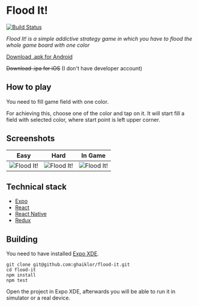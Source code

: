 # Flood It!

[![Build Status](https://travis-ci.org/ghaiklor/flood-it.svg?branch=master)](https://travis-ci.org/ghaiklor/flood-it)

_Flood It! is a simple addictive strategy game in which you have to flood the whole game board with one color_

[Download .apk for Android](https://exp-shell-app-assets.s3-us-west-1.amazonaws.com/android%2F%40ghaiklor%2Fflood-it-39baa14c-3d76-11e7-aeb9-0a580a780023-signed.apk)

~~Download .ipa for iOS~~ (I don't have developer account)

## How to play

You need to fill game field with one color.

For achieving this, choose one of the color and tap on it.
It will start fill a field with selected color, where start point is left upper corner.

## Screenshots

| Easy | Hard | In Game |
|:----:|:----:|:-------:|
| ![Flood It!](https://cloud.githubusercontent.com/assets/3625244/26276662/26fc5a5a-3d84-11e7-949f-b053b5d8f6e4.png) | ![Flood It!](https://cloud.githubusercontent.com/assets/3625244/26276661/26d0a54a-3d84-11e7-9861-2cb3598e5c11.png) | ![Flood It!](https://cloud.githubusercontent.com/assets/3625244/26276838/69e1a1be-3d88-11e7-8219-3acc1acbd73a.png) |

## Technical stack

- [Expo](https://expo.io)
- [React](https://facebook.github.io/react/)
- [React Native](https://facebook.github.io/react-native/)
- [Redux](http://redux.js.org)

## Building

You need to have installed [Expo XDE](https://expo.io).

```
git clone git@github.com:ghaiklor/flood-it.git
cd flood-it
npm install
npm test
```

Open the project in Expo XDE, afterwards you will be able to run it in simulator or a real device.

